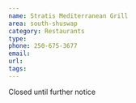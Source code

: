 ```yaml
---
name: Stratis Mediterranean Grill
area: south-shuswap
category: Restaurants
type: 
phone: 250-675-3677
email: 
url: 
tags:
---
```


Closed until further notice